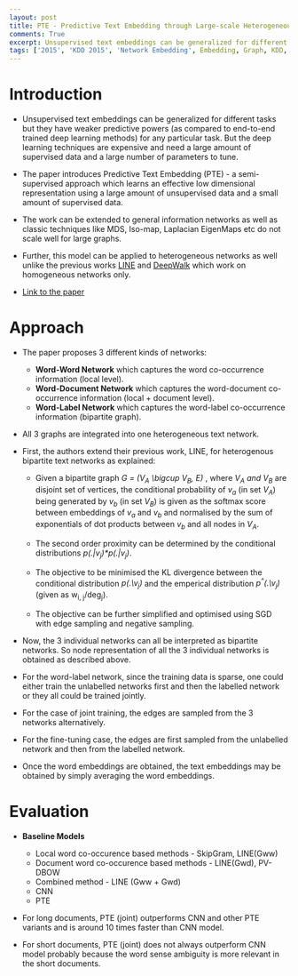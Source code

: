 ```yaml
---
layout: post
title: PTE - Predictive Text Embedding through Large-scale Heterogeneous Text Networks
comments: True
excerpt: Unsupervised text embeddings can be generalized for different tasks but they have weaker predictive powers (as compared to end-to-end trained deep learning methods) for any particular task
tags: ['2015', 'KDD 2015', 'Network Embedding', Embedding, Graph, KDD, Network, NLP]
---
```


# Introduction

* Unsupervised text embeddings can be generalized for different tasks but they have weaker predictive powers (as compared to end-to-end trained deep learning methods) for any particular task. But the deep learning techniques are expensive and need a large amount of supervised data and a large number of parameters to tune.

* The paper introduces Predictive Text Embedding (PTE) - a semi-supervised approach which learns an effective low dimensional representation using a large amount of unsupervised data and a small amount of supervised data.

* The work can be extended to general information networks as well as classic techniques like MDS, Iso-map, Laplacian EigenMaps etc do not scale well for large graphs.

* Further, this model can be applied to heterogeneous networks as well unlike the previous works [LINE](https://arxiv.org/abs/1503.03578) and [DeepWalk](https://arxiv.org/abs/1403.6652) which work on homogeneous networks only.

* [Link to the paper](https://arxiv.org/abs/1508.00200)

# Approach

* The paper proposes 3 different kinds of networks:

    * **Word-Word Network** which captures the word co-occurrence information (local level).
    * **Word-Document Network** which captures the word-document co-occurrence information (local + document level).
    * **Word-Label Network** which captures the word-label co-occurrence information (bipartite graph).

* All 3 graphs are integrated into one heterogeneous text network.

* First, the authors extend their previous work, LINE, for heterogenous bipartite text networks as explained:
    
    * Given a bipartite graph *G = (V<sub>A</sub> \bigcup V<sub>B</sub>, E)* , where *V<sub>A</sub> and V<sub>B</sub>* are disjoint set of vertices, the conditional probability of *v<sub>a</sub>* (in set *V<sub>A</sub>*) being generated by *v<sub>b</sub>* (in set *V<sub>B</sub>*) is given as the softmax score between embeddings of *v<sub>a</sub>* and *v<sub>b</sub>* and normalised by the sum of exponentials of dot products between *v<sub>b</sub>*  and all nodes in *V<sub>A</sub>*.

    * The second order proximity can be determined by the conditional distributions *p(.|v<sub>j</sub>)\*p(.|v<sub>j</sub>)*.

    * The objective to be minimised the KL divergence between the conditional distribution *p(.\v<sub>j</sub>)* and the emperical distribution *p<sup>^</sup>(.\v<sub>j</sub>)* (given as w<sub>i, j</sub>/deg<sub>j</sub>).

    * The objective can be further simplified and optimised using SGD with edge sampling and negative sampling.

* Now, the 3 individual networks can all be interpreted as bipartite networks. So node representation of all the 3 individual networks is obtained as described above. 

* For the word-label network, since the training data is sparse, one could either train the unlabelled networks first and then the labelled network or they all could be trained jointly.

* For the case of joint training, the edges are sampled from the 3 networks alternatively.

* For the fine-tuning case, the edges are first sampled from the unlabelled network and then from the labelled network.

* Once the word embeddings are obtained, the text embeddings may be obtained by simply averaging the word embeddings.

# Evaluation

* **Baseline Models**

    * Local word co-occurence based methods - SkipGram, LINE(Gww)
    * Document word co-occurence based methods - LINE(Gwd), PV-DBOW
    * Combined method - LINE (Gww + Gwd)
    * CNN
    * PTE

* For long documents, PTE (joint) outperforms CNN and other PTE variants and is around 10 times faster than CNN model.

* For short documents, PTE (joint) does not always outperform CNN model probably because the word sense ambiguity is more relevant in the short documents.